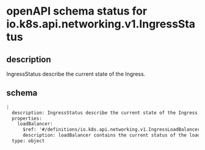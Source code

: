 # openAPI schema status for io.k8s.api.networking.v1.IngressStatus

## description

IngressStatus describe the current state of the Ingress.

## schema

```yaml
|
  description: IngressStatus describe the current state of the Ingress.
  properties:
    loadBalancer:
      $ref: '#/definitions/io.k8s.api.networking.v1.IngressLoadBalancerStatus'
      description: loadBalancer contains the current status of the load-balancer.
  type: object

```
